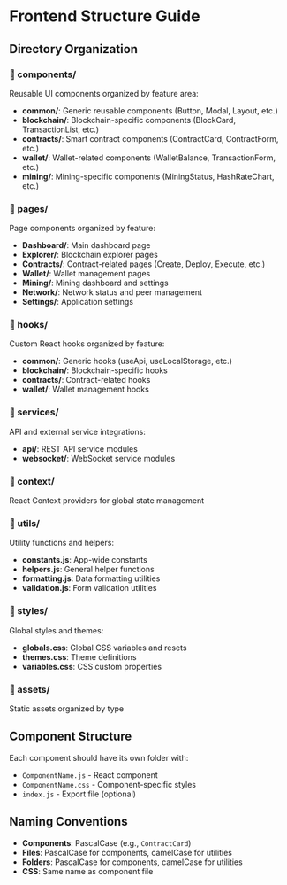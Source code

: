# Frontend Structure Guide

## Directory Organization

### 📁 components/
Reusable UI components organized by feature area:

- **common/**: Generic reusable components (Button, Modal, Layout, etc.)
- **blockchain/**: Blockchain-specific components (BlockCard, TransactionList, etc.)
- **contracts/**: Smart contract components (ContractCard, ContractForm, etc.)
- **wallet/**: Wallet-related components (WalletBalance, TransactionForm, etc.)
- **mining/**: Mining-specific components (MiningStatus, HashRateChart, etc.)

### 📁 pages/
Page components organized by feature:

- **Dashboard/**: Main dashboard page
- **Explorer/**: Blockchain explorer pages
- **Contracts/**: Contract-related pages (Create, Deploy, Execute, etc.)
- **Wallet/**: Wallet management pages
- **Mining/**: Mining dashboard and settings
- **Network/**: Network status and peer management
- **Settings/**: Application settings

### 📁 hooks/
Custom React hooks organized by feature:

- **common/**: Generic hooks (useApi, useLocalStorage, etc.)
- **blockchain/**: Blockchain-specific hooks
- **contracts/**: Contract-related hooks
- **wallet/**: Wallet management hooks

### 📁 services/
API and external service integrations:

- **api/**: REST API service modules
- **websocket/**: WebSocket service modules

### 📁 context/
React Context providers for global state management

### 📁 utils/
Utility functions and helpers:

- **constants.js**: App-wide constants
- **helpers.js**: General helper functions
- **formatting.js**: Data formatting utilities
- **validation.js**: Form validation utilities

### 📁 styles/
Global styles and themes:

- **globals.css**: Global CSS variables and resets
- **themes.css**: Theme definitions
- **variables.css**: CSS custom properties

### 📁 assets/
Static assets organized by type

## Component Structure

Each component should have its own folder with:
- `ComponentName.js` - React component
- `ComponentName.css` - Component-specific styles
- `index.js` - Export file (optional)

## Naming Conventions

- **Components**: PascalCase (e.g., `ContractCard`)
- **Files**: PascalCase for components, camelCase for utilities
- **Folders**: PascalCase for components, camelCase for utilities
- **CSS**: Same name as component file